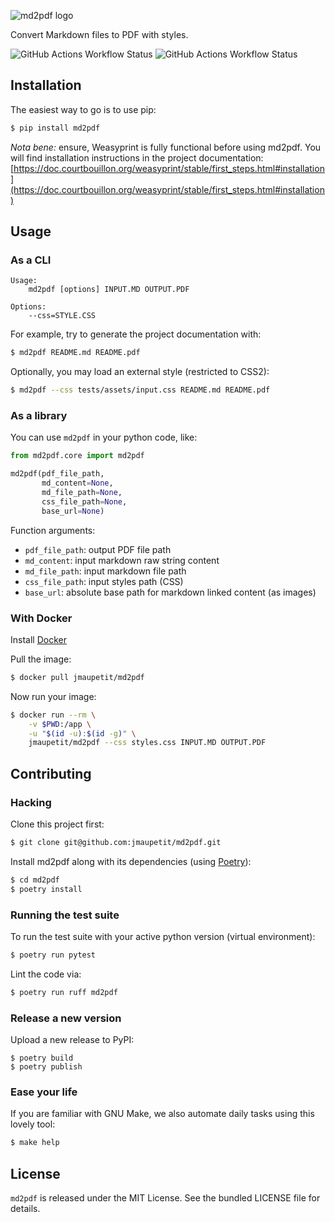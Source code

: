 ![md2pdf logo](https://github.com/jmaupetit/md2pdf/raw/main/assets/md2pdf-logo.png)

Convert Markdown files to PDF with styles.

![GitHub Actions Workflow Status](https://img.shields.io/github/actions/workflow/status/jmaupetit/md2pdf/docker-image.yml?logo=docker&label=Docker%20build)
![GitHub Actions Workflow Status](https://img.shields.io/github/actions/workflow/status/jmaupetit/md2pdf/python-package.yml?logo=python&label=Python%20build)


## Installation

The easiest way to go is to use pip:

```bash
$ pip install md2pdf
```

_Nota bene:_ ensure, Weasyprint is fully functional before using md2pdf. You will find
installation instructions in the project documentation: [https://doc.courtbouillon.org/weasyprint/stable/first_steps.html#installation](https://doc.courtbouillon.org/weasyprint/stable/first_steps.html#installation)

## Usage

### As a CLI

```
Usage:
    md2pdf [options] INPUT.MD OUTPUT.PDF

Options:
    --css=STYLE.CSS
```

For example, try to generate the project documentation with:

```bash
$ md2pdf README.md README.pdf
```

Optionally, you may load an external style (restricted to CSS2):

```bash
$ md2pdf --css tests/assets/input.css README.md README.pdf
```

### As a library

You can use `md2pdf` in your python code, like:

```python
from md2pdf.core import md2pdf

md2pdf(pdf_file_path,
       md_content=None,
       md_file_path=None,
       css_file_path=None,
       base_url=None)
```

Function arguments:

* `pdf_file_path`: output PDF file path
* `md_content`: input markdown raw string content
* `md_file_path`: input markdown file path
* `css_file_path`: input styles path (CSS)
* `base_url`: absolute base path for markdown linked content (as images)

### With Docker

Install [Docker](https://www.docker.com/)

Pull the image:

```bash
$ docker pull jmaupetit/md2pdf
```

Now run your image:

```bash
$ docker run --rm \
    -v $PWD:/app \
    -u "$(id -u):$(id -g)" \
    jmaupetit/md2pdf --css styles.css INPUT.MD OUTPUT.PDF
```

## Contributing

### Hacking

Clone this project first:

```bash
$ git clone git@github.com:jmaupetit/md2pdf.git
```

Install md2pdf along with its dependencies (using [Poetry](https://python-poetry.org)):

```bash
$ cd md2pdf
$ poetry install
```

### Running the test suite

To run the test suite with your active python version (virtual environment):

```bash
$ poetry run pytest
```

Lint the code via:

```bash
$ poetry run ruff md2pdf
```

### Release a new version

Upload a new release to PyPI:

```
$ poetry build
$ poetry publish
```

### Ease your life

If you are familiar with GNU Make, we also automate daily tasks using this lovely tool:

```bash
$ make help
```

## License

`md2pdf` is released under the MIT License. See the bundled LICENSE file for
details.
